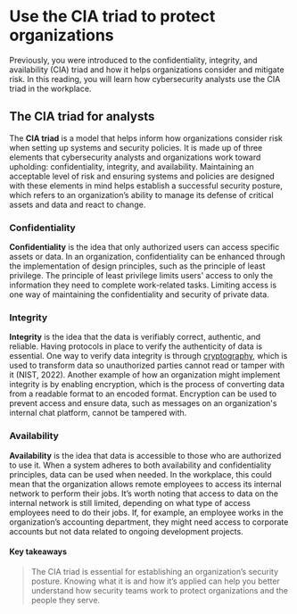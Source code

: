 # Use the CIA triad to protect organizations
Previously, you were introduced to the confidentiality, integrity, and availability (CIA) triad and how it helps organizations consider and mitigate risk. In this reading, you will learn how cybersecurity analysts use the CIA triad in the workplace. 

## The CIA triad for analysts
The **CIA triad** is a model that helps inform how organizations consider risk when setting up systems and security policies. It is made up of three elements that cybersecurity analysts and organizations work toward upholding: confidentiality, integrity, and availability. Maintaining an acceptable level of risk and ensuring systems and policies are designed with these elements in mind helps establish a successful security posture, which refers to an organization’s ability to manage its defense of critical assets and data and react to change. 

### Confidentiality
**Confidentiality** is the idea that only authorized users can access specific assets or data. In an organization, confidentiality can be enhanced through the implementation of design principles, such as the principle of least privilege. The principle of least privilege limits users' access to only the information they need to complete work-related tasks. Limiting access is one way of maintaining the confidentiality and security of private data. 

### Integrity
**Integrity** is the idea that the data is verifiably correct, authentic, and reliable. Having protocols in place to verify the authenticity of data is essential. One way to verify data integrity is through 
[cryptography](https://www.nist.gov/cryptography#:~:text=Cryptography%20uses%20mathematical%20techniques%20to,that%20drives%20research%20and%20innovation.), which is used to transform data so unauthorized parties cannot read or tamper with it (NIST, 2022). Another example of how an organization might implement integrity is by enabling encryption, which is the process of converting data from a readable format to an encoded format. Encryption can be used to prevent access and ensure data, such as messages on an organization's internal chat platform, cannot be tampered with.  

### Availability
**Availability** is the idea that data is accessible to those who are authorized to use it. When a system adheres to both availability and confidentiality principles, data can be used when needed. In the workplace, this could mean that the organization allows remote employees to access its internal network to perform their jobs. It’s worth noting that access to data on the internal network is still limited, depending on what type of access employees need to do their jobs. If, for example, an employee works in the organization’s accounting department, they might need access to corporate accounts but not data related to ongoing development projects. 

#### Key takeaways
> The CIA triad is essential for establishing an organization’s security posture. Knowing what it is and how it’s applied can help you better understand how security teams work to protect organizations and the people they serve. 